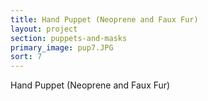 ```yaml
---
title: Hand Puppet (Neoprene and Faux Fur)
layout: project
section: puppets-and-masks
primary_image: pup7.JPG
sort: 7
---
```


Hand Puppet (Neoprene and Faux Fur)
